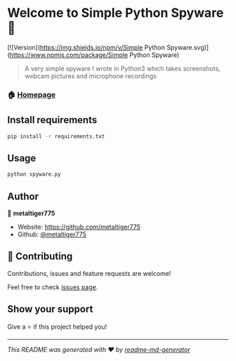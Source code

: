 # Welcome to Simple Python Spyware 👋
[![Version](https://img.shields.io/npm/v/Simple Python Spyware.svg)](https://www.npmjs.com/package/Simple Python Spyware)

> A very simple spyware I wrote in Python3 which takes screenshots, webcam pictures and microphone recordings

### 🏠 [Homepage](https://github.com/metaltiger775/Simple-Python-Spyware)

## Install requirements

```sh
pip install -r requirements.txt
```

## Usage

```sh
python spyware.py
```

## Author

👤 **metaltiger775**

* Website: https://github.com/metaltiger775
* Github: [@metaltiger775](https://github.com/metaltiger775)

## 🤝 Contributing

Contributions, issues and feature requests are welcome!

Feel free to check [issues page](https://github.com/metaltiger775/Simple-Python-Spyware/issues). 

## Show your support

Give a ⭐️ if this project helped you!


***
_This README was generated with ❤️ by [readme-md-generator](https://github.com/kefranabg/readme-md-generator)_
